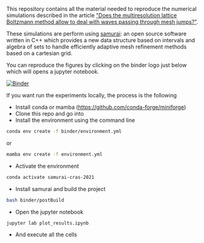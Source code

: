 This repository contains all the material needed to reproduce the numerical simulations described in the article ["Does the multiresolution lattice Boltzmann method allow to deal with waves passing through mesh jumps?"](https://hal.archives-ouvertes.fr/hal-03235133v1).

These simulations are perform using [samurai](https://github.com/hpc-maths/samurai): an open source software written in C++ which provides a new data structure based on intervals and algebra of sets to handle efficiently adaptive mesh refinement methods based on a cartesian grid.

You can reproduce the figures by clicking on the binder logo just below which will opens a jupyter notebook.

[![Binder](https://mybinder.org/badge_logo.svg)](https://mybinder.org/v2/gh/hpc-maths/samurai_cras_2021/HEAD?labpath=plot_results.ipynb)

If you want run the experiments locally, the process is the following

- Install conda or mamba (https://github.com/conda-forge/miniforge)
- Clone this repo and go into
- Install the environment using the command line

```bash
conda env create -f binder/environment.yml
```

or

```bash
mamba env create -f environment.yml
```

- Activate the environment

```bash
conda activate samurai-cras-2021
```

- Install samurai and build the project

```bash
bash binder/postBuild
```

- Open the jupyter notebook

```bash
jupyter lab plot_results.ipynb
```

- And execute all the cells